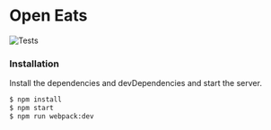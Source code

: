 # Open Eats
![Tests](https://github.com/tomdelie/open-eats/workflows/Tests/badge.svg)
### Installation

Install the dependencies and devDependencies and start the server.

```sh
$ npm install
$ npm start
$ npm run webpack:dev
```
